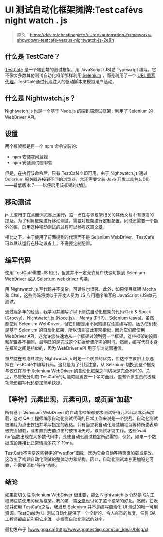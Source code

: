 # UI 测试自动化框架摊牌:Test cafévs night watch . js

> 原文：<https://dev.to/christinepinto/ui-test-automation-frameworks-showdown-testcafe-versus-nightwatch-js-2e8h>

## 什么是 TestCafé？

[TestCafé](https://devexpress.github.io/testcafe/) 是一个端到端的测试框架，用 JavaScript (JS)或 Typescript 编写。它不像大多数其他测试自动化框架那样利用 [Selenium](http://www.seleniumhq.org/) ，而是利用了一个 [URL 重写代理](https://github.com/DevExpress/testcafe-hammerhead)。TestCafé通过代理注入的驱动脚本来模拟用户活动。

## 什么是 Nightwatch.js？

[Nightwatch.js](https://github.com/nightwatchjs/nightwatch) 也是一个基于 Node.js 的端到端测试框架，利用了 Selenium 的 WebDriver API。

## 设置

两个框架都是用一个 npm 命令安装的:

*   npm 安装夜间监视
*   npm 安装测试咖啡馆

但是，在执行该命令后，只有 TestCafé立即可用。由于 Nightwatch.js 通过 Selenium 服务器连接到不同的浏览器，您还需要安装 Java 开发工具包(JDK)——最低版本 7——以便启用该框架的功能。

## 移动测试

js 主要用于在桌面浏览器上运行，这一点在与该框架相关的其他文档中有很高的提及。为了利用框架进行移动测试，需要对框架进行定制配置，同时还需要一个额外的库。启用这种移动测试的过程可以参考这篇[文章](http://www.shaneofalltrades.com/2016/08/26/Mobile-Web-Testing-Using-Nightwatchjs-part-1/)。

相比之下，由于使用了前面提到的代理而不是 Selenium WebDriver，TestCafé可以默认运行在移动设备上，不需要定制配置。

## 编写代码

使用 TestCafé需要 JS 知识，但这并不一定允许用户快速切换到 Selenium WebDriver 或从 Selenium web driver 切换。

用 Nightwatch.js 写代码并不复杂，可读性也很强。此外，如果使用框架 Mocha 和 Chai，这些代码将类似于开发人员为 JS 应用程序编写的 JavaScript (JS)单元测试。

通过我多年的经验，我学习并编写了以下测试自动化框架的代码:Geb & Spock (Groovy)、Nightwatch.js (Node.js)、 [Menta](https://github.com/fbrnc/Menta) (PHP)、Selenium (Java)。虽然都使用 Selenium WebDriver，但它们都是用不同的编程语言编写的。因为它们都是基于 Selenium 的自动化框架，所以语言彼此非常相似，因为它们都使用 WebDriver API，这允许您快速地从一个框架过渡到另一个框架。这些框架的设置和配置各不相同，最明显的是完成这个初始步骤所需的时间。然而，编写代码本身在框架之间是相似的，因为 WebDriver API 用于与浏览器通信。

虽然这在考虑过渡到 Nightwatch.js 时是一个明显的优势，但这不应该阻止你选择在 TestCafé中编写代码。这只是为了引起注意，从 Selenium 切换到这个框架与仅仅在基于 Selenium WebDriver 的自动化框架之间切换是完全不同的。总之，尽管充分利用 TestCafé的功能可能需要一个学习曲线，但有许多宝贵的板载功能使编写代码更加简单快捷。

## 【等待】元素出现，元素可见，或页面“加载”

所有基于 Selenium WebDriver 的自动化框架都要求测试等待元素出现或页面加载，这对 QA 工程师编写自动化测试代码的日常工作来说是一个挑战。自动化测试被编程为点击按钮并填写指定的表格。只有当您将自动化测试编程为等待所述表单被完全加载，或者直到先前点击的按钮消失时，该测试才能工作。这些‘wait for’函数出现在大多数代码中，是使自动化测试稳定所必需的，例如，如果一个数据库的连接比正常情况多花了 10ms。

TestCafé不需要这些特定的“waitFor”函数，因为它会自动等待页面加载或更改。这改变了构建自动化测试的整体动力和结构。因此，自动化测试本身更加稳定可靠，不需要添加“等待”功能。

## 结论

如果密切关注 Selenium WebDriver 很重要，那么 Nightwatch.js 仍然是 QA 工程师应该使用的优秀框架。我的第一篇[文章](http://adventuresinqa.com/2017/09/19/nightwatch/)也讨论了这个框架的好处。然而，在发现并使用 TestCafé之后，我发现 Selenium 并不是编写自动化 UI 测试的唯一可用资源。TestCafé为 UI 测试自动化提供了一个全新的、令人兴奋的维度，任何 QA 工程师都应该利用它来进一步提高自动化测试的效率。

最初发布于 [www.pqa.ca](http://www.pqatesting.com/our_ideas/blog/u)